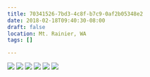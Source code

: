 ```yaml
---
title: 70341526-7bd3-4c8f-b7c9-0af2b05348e2
date: 2018-02-18T09:40:30-08:00
draft: false
location: Mt. Rainier, WA
tags: []

---
```




![](https://d17enza3bfujl8.cloudfront.net/DSCF9236.jpg)
![](https://d17enza3bfujl8.cloudfront.net/DSCF9234.jpg)
![](https://d17enza3bfujl8.cloudfront.net/DSCF9237.jpg)
![](https://d17enza3bfujl8.cloudfront.net/DSCF9276.jpg)
![](https://d17enza3bfujl8.cloudfront.net/DSCF9260.jpg)
![](https://d17enza3bfujl8.cloudfront.net/DSCF9283.jpg)


